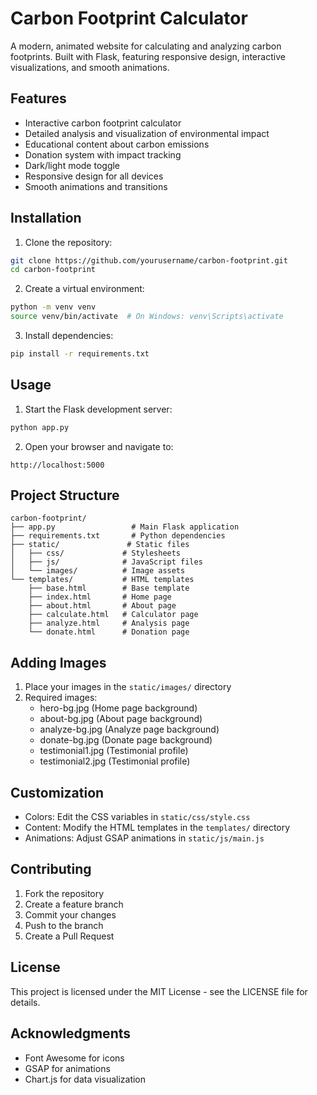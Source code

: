 # Carbon Footprint Calculator

A modern, animated website for calculating and analyzing carbon footprints. Built with Flask, featuring responsive design, interactive visualizations, and smooth animations.

## Features

- Interactive carbon footprint calculator
- Detailed analysis and visualization of environmental impact
- Educational content about carbon emissions
- Donation system with impact tracking
- Dark/light mode toggle
- Responsive design for all devices
- Smooth animations and transitions

## Installation

1. Clone the repository:
```bash
git clone https://github.com/yourusername/carbon-footprint.git
cd carbon-footprint
```

2. Create a virtual environment:
```bash
python -m venv venv
source venv/bin/activate  # On Windows: venv\Scripts\activate
```

3. Install dependencies:
```bash
pip install -r requirements.txt
```

## Usage

1. Start the Flask development server:
```bash
python app.py
```

2. Open your browser and navigate to:
```
http://localhost:5000
```

## Project Structure

```
carbon-footprint/
├── app.py                 # Main Flask application
├── requirements.txt       # Python dependencies
├── static/               # Static files
│   ├── css/             # Stylesheets
│   ├── js/              # JavaScript files
│   └── images/          # Image assets
└── templates/           # HTML templates
    ├── base.html        # Base template
    ├── index.html       # Home page
    ├── about.html       # About page
    ├── calculate.html   # Calculator page
    ├── analyze.html     # Analysis page
    └── donate.html      # Donation page
```

## Adding Images

1. Place your images in the `static/images/` directory
2. Required images:
   - hero-bg.jpg (Home page background)
   - about-bg.jpg (About page background)
   - analyze-bg.jpg (Analyze page background)
   - donate-bg.jpg (Donate page background)
   - testimonial1.jpg (Testimonial profile)
   - testimonial2.jpg (Testimonial profile)

## Customization

- Colors: Edit the CSS variables in `static/css/style.css`
- Content: Modify the HTML templates in the `templates/` directory
- Animations: Adjust GSAP animations in `static/js/main.js`

## Contributing

1. Fork the repository
2. Create a feature branch
3. Commit your changes
4. Push to the branch
5. Create a Pull Request

## License

This project is licensed under the MIT License - see the LICENSE file for details.

## Acknowledgments

- Font Awesome for icons
- GSAP for animations
- Chart.js for data visualization 